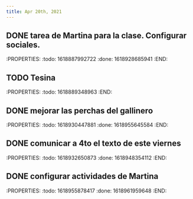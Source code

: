 ```yaml
---
title: Apr 20th, 2021
---
```


## DONE tarea de Martina para la clase. Configurar sociales.
:PROPERTIES:
:todo: 1618887992722
:done: 1618928685941
:END:
## TODO Tesina
:PROPERTIES:
:todo: 1618889348963
:END:
## DONE mejorar las perchas del gallinero
:PROPERTIES:
:todo: 1618930447881
:done: 1618955645584
:END:
## DONE comunicar a 4to el texto de este viernes
:PROPERTIES:
:todo: 1618932650873
:done: 1618948354112
:END:
## DONE configurar actividades de Martina
:PROPERTIES:
:todo: 1618955878417
:done: 1618961959648
:END:
##

